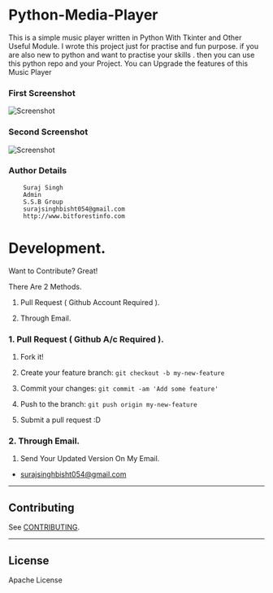 # Python-Media-Player
This is a simple music player written in Python With Tkinter and Other Useful Module. I wrote this project just 
for practise and fun purpose. if you are also new to python and want to practise your skills . then you can use this
python repo and your Project. You can Upgrade the features of this Music Player

### First Screenshot
![Screenshot](src/test.png?raw=true "Screen1")

### Second Screenshot
![Screenshot](src/test1.png?raw=true "Screen2")

###  Author Details
```
    Suraj Singh
    Admin
    S.S.B Group
    surajsinghbisht054@gmail.com
    http://www.bitforestinfo.com
```


# Development.


Want to Contribute? Great!


There Are 2 Methods.

1. Pull Request ( Github Account Required ).

2. Through Email.


### 1. Pull Request ( Github A/c Required ). 

1. Fork it!

2. Create your feature branch: `git checkout -b my-new-feature`

3. Commit your changes: `git commit -am 'Add some feature'`

4. Push to the branch: `git push origin my-new-feature`

5. Submit a pull request :D



### 2. Through Email.

1. Send Your Updated Version On My Email.

- surajsinghbisht054@gmail.com


-------

## Contributing

See [CONTRIBUTING](/CONTRIBUTING.md).

----

## License

Apache License



